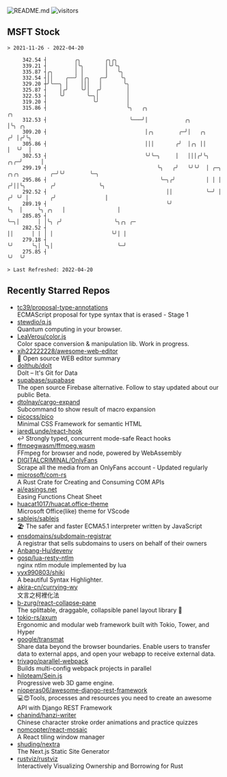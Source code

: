 ![README.md](https://github.com/Gerhut/Gerhut/workflows/README.md/badge.svg)
![visitors](https://visitors.vercel.app/Gerhut/Gerhut?token=8cf69d1f6813d272ef062726b6070c9be4ff72038cfe5a7ded7384a8da65d866)

## MSFT Stock

```
> 2021-11-26 - 2022-04-20

     342.54 ┤         ╭╮        ╭╮╭╮                                                                             
     339.21 ┤         │╰╮       │╰╯╰╮                                                                            
     335.87 ┤╭╮       │ │       │   ╰╮                                                                           
     332.54 ┤││    ╭──╯ │╭╮   ╭─╯    ╰╮                                                                          
     329.20 ┼╯╰──╮ │    │││   │       ╰╮                                                                         
     325.87 ┤    │╭╯    ╰╯│  ╭╯        │                                                                         
     322.53 ┤    ╰╯       ╰─╮│         │                                                                         
     319.20 ┤               ╰╯         │                                                                         
     315.86 ┤                          ╰╮   ╭╮                                                  ╭╮               
     312.53 ┤                           ╰───╯│            ╭╮                                    │╰╮ ╭╮           
     309.20 ┤                                │╭╮        ╭─╯│   ╭╮                              ╭╯ │╭╯╰╮          
     305.86 ┤                                │││       ╭╯  │╭╮ ││                              │  ╰╯  │          
     302.53 ┤                                ╰╯╰─╮     │   │││╭╯╰╮                         ╭╮╭─╯      │          
     299.19 ┤                                    ╰╮   ╭╯   ╰╯╰╯  │ ╭─╮     ╭╮╭╮          ╭─╯╰╯        ╰─╮        
     295.86 ┤                                     ╰─╮╭╯          │ │ │    ╭╯││╰╮        ╭╯              ╰╮       
     292.52 ┤                                       ││           ╰─╯ │   ╭╯ ╰╯ │       ╭╯                │       
     289.19 ┤                                       ╰╯               ╰╮  │     ╰╮ ╭╮   │                 │       
     285.85 ┤                                                         ╰─╮│      │ │╰╮ ╭╯                 ╰╮╭╮ ╭─ 
     282.52 ┤                                                           ││      │ │ │ │                   ╰╯│ │  
     279.18 ┤                                                           ╰╯      ╰╮│ ╰╮│                     ╰─╯  
     275.85 ┤                                                                    ╰╯  ╰╯                          

> Last Refreshed: 2022-04-20
```

## Recently Starred Repos

- [tc39/proposal-type-annotations](https://github.com/tc39/proposal-type-annotations)  
  ECMAScript proposal for type syntax that is erased - Stage 1
- [stewdio/q.js](https://github.com/stewdio/q.js)  
  Quantum computing in your browser.
- [LeaVerou/color.js](https://github.com/LeaVerou/color.js)  
  Color space conversion & manipulation lib. Work in progress.
- [xjh22222228/awesome-web-editor](https://github.com/xjh22222228/awesome-web-editor)  
  🔨  Open source WEB editor summary
- [dolthub/dolt](https://github.com/dolthub/dolt)  
  Dolt – It's Git for Data
- [supabase/supabase](https://github.com/supabase/supabase)  
  The open source Firebase alternative. Follow to stay updated about our public Beta.
- [dtolnay/cargo-expand](https://github.com/dtolnay/cargo-expand)  
  Subcommand to show result of macro expansion
- [picocss/pico](https://github.com/picocss/pico)  
  Minimal CSS Framework for semantic HTML
- [jaredLunde/react-hook](https://github.com/jaredLunde/react-hook)  
  ↩ Strongly typed, concurrent mode-safe React hooks
- [ffmpegwasm/ffmpeg.wasm](https://github.com/ffmpegwasm/ffmpeg.wasm)  
  FFmpeg for browser and node, powered by WebAssembly
- [DIGITALCRIMINAL/OnlyFans](https://github.com/DIGITALCRIMINAL/OnlyFans)  
  Scrape all the media from an OnlyFans account - Updated regularly
- [microsoft/com-rs](https://github.com/microsoft/com-rs)  
  A Rust Crate for Creating and Consuming COM APIs
- [ai/easings.net](https://github.com/ai/easings.net)  
  Easing Functions Cheat Sheet
- [huacat1017/huacat.office-theme](https://github.com/huacat1017/huacat.office-theme)  
  Microsoft Office(like) theme for VScode
- [sablejs/sablejs](https://github.com/sablejs/sablejs)  
  🏖️ The safer and faster ECMA5.1 interpreter written by JavaScript
- [ensdomains/subdomain-registrar](https://github.com/ensdomains/subdomain-registrar)  
  A registrar that sells subdomains to users on behalf of their owners
- [Anbang-Hu/devenv](https://github.com/Anbang-Hu/devenv)  
- [gosp/lua-resty-ntlm](https://github.com/gosp/lua-resty-ntlm)  
  nginx ntlm module implemented by lua
- [yyx990803/shiki](https://github.com/yyx990803/shiki)  
  A beautiful Syntax Highlighter.
- [akira-cn/currying-wy](https://github.com/akira-cn/currying-wy)  
  文言之柯裡化法
- [b-zurg/react-collapse-pane](https://github.com/b-zurg/react-collapse-pane)  
  The splittable, draggable, collapsible panel layout library 🎉
- [tokio-rs/axum](https://github.com/tokio-rs/axum)  
  Ergonomic and modular web framework built with Tokio, Tower, and Hyper
- [google/transmat](https://github.com/google/transmat)  
  Share data beyond the browser boundaries. Enable users to transfer data to external apps, and open your webapp to receive external data.
- [trivago/parallel-webpack](https://github.com/trivago/parallel-webpack)  
  Builds multi-config webpack projects in parallel
- [hiloteam/Sein.js](https://github.com/hiloteam/Sein.js)  
  Progressive web 3D game engine.
- [nioperas06/awesome-django-rest-framework](https://github.com/nioperas06/awesome-django-rest-framework)  
   💻😍Tools, processes and resources you need to create an awesome API with Django REST Framework
- [chanind/hanzi-writer](https://github.com/chanind/hanzi-writer)  
  Chinese character stroke order animations and practice quizzes
- [nomcopter/react-mosaic](https://github.com/nomcopter/react-mosaic)  
  A React tiling window manager
- [shuding/nextra](https://github.com/shuding/nextra)  
  The Next.js Static Site Generator
- [rustviz/rustviz](https://github.com/rustviz/rustviz)  
  Interactively Visualizing Ownership and Borrowing for Rust
